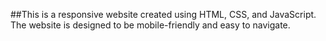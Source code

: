 


##This is a responsive website created using HTML, CSS, and JavaScript. The website is designed to be mobile-friendly and easy to navigate.

